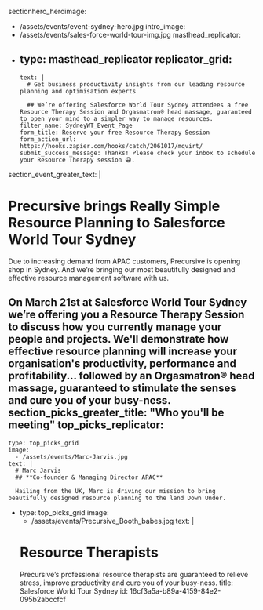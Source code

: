 sectionhero_heroimage:
  - /assets/events/event-sydney-hero.jpg
intro_image:
  - /assets/events/sales-force-world-tour-img.jpg
masthead_replicator:
  - 
    type: masthead_replicator
    replicator_grid:
      - 
        text: |
          # Get business productivity insights from our leading resource planning and optimisation experts
          
          ## We’re offering Salesforce World Tour Sydney attendees a free Resource Therapy Session and Orgasmatron® head massage, guaranteed to open your mind to a simpler way to manage resources.
        filter_name: SydneyWT_Event_Page
        form_title: Reserve your free Resource Therapy Session
        form_action_url: https://hooks.zapier.com/hooks/catch/2061017/mqvirt/
        submit_success_message: Thanks! Please check your inbox to schedule your Resource Therapy session 😀.
section_event_greater_text: |
  # Precursive brings Really Simple Resource Planning to Salesforce World Tour Sydney
  
  Due to increasing demand from APAC customers, Precursive is opening shop in Sydney. And we’re bringing our most beautifully designed and effective resource management software with us.
  
  On **March 21st at Salesforce World Tour Sydney** we’re offering you a Resource Therapy Session to discuss how you currently manage your people and projects. We'll demonstrate how effective resource planning will increase your organisation's productivity, performance and profitability...  followed by an Orgasmatron® head massage, guaranteed to stimulate the senses and cure you of your busy-ness.
section_picks_greater_title: "Who you'll be meeting"
top_picks_replicator:
  - 
    type: top_picks_grid
    image:
      - /assets/events/Marc-Jarvis.jpg
    text: |
      # Marc Jarvis
      ## **Co-founder & Managing Director APAC**
      
      Hailing from the UK, Marc is driving our mission to bring beautifully designed resource planning to the land Down Under.
  - 
    type: top_picks_grid
    image:
      - /assets/events/Precursive_Booth_babes.jpg
    text: |
      # Resource Therapists
      Precursive’s professional resource therapists are guaranteed to relieve stress, improve productivity and cure you of your busy-ness.
title: Salesforce World Tour Sydney
id: 16cf3a5a-b89a-4159-84e2-095b2abccfcf
